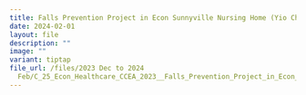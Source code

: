 ```yaml
---
title: Falls Prevention Project in Econ Sunnyville Nursing Home (Yio Chu Kang)
date: 2024-02-01
layout: file
description: ""
image: ""
variant: tiptap
file_url: /files/2023 Dec to 2024
  Feb/C_25_Econ_Healthcare_CCEA_2023__Falls_Prevention_Project_in_Econ_Sunnyville_NH.pdf
---
```

